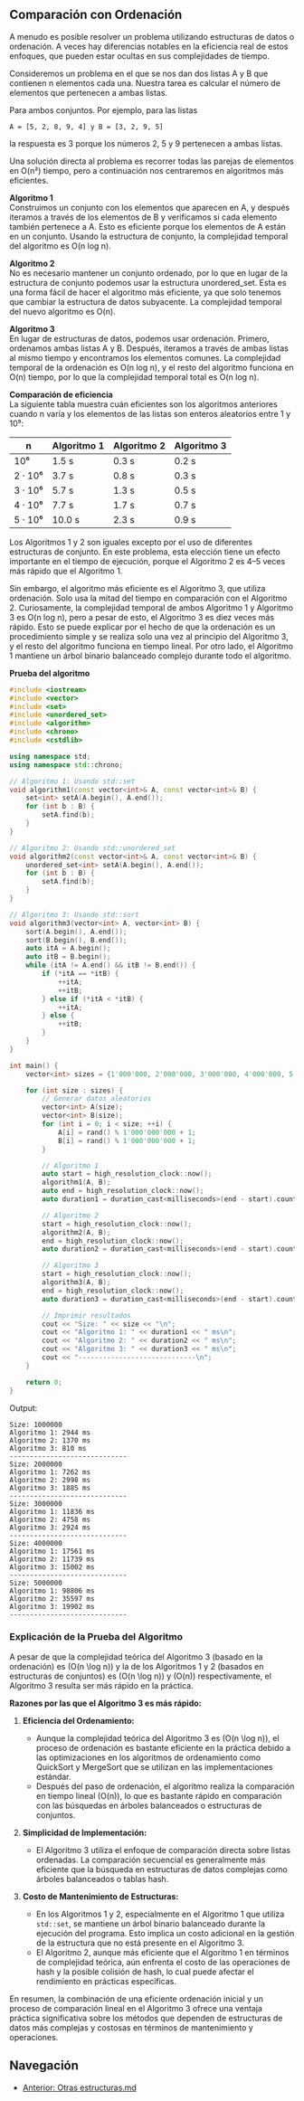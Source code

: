 ## Comparación con Ordenación

A menudo es posible resolver un problema utilizando estructuras de datos o ordenación. A veces hay diferencias notables en la eficiencia real de estos enfoques, que pueden estar ocultas en sus complejidades de tiempo.

Consideremos un problema en el que se nos dan dos listas A y B que contienen n elementos cada una. Nuestra tarea es calcular el número de elementos que pertenecen a ambas listas.

Para ambos conjuntos. Por ejemplo, para las listas
```code
A = [5, 2, 8, 9, 4] y B = [3, 2, 9, 5]
```
la respuesta es 3 porque los números 2, 5 y 9 pertenecen a ambas listas.

Una solución directa al problema es recorrer todas las parejas de elementos en O(n²) tiempo, pero a continuación nos centraremos en algoritmos más eficientes.

**Algoritmo 1**  
Construimos un conjunto con los elementos que aparecen en A, y después iteramos a través de los elementos de B y verificamos si cada elemento también pertenece a A. Esto es eficiente porque los elementos de A están en un conjunto. Usando la estructura de conjunto, la complejidad temporal del algoritmo es O(n log n).

**Algoritmo 2**  
No es necesario mantener un conjunto ordenado, por lo que en lugar de la estructura de conjunto podemos usar la estructura unordered_set. Esta es una forma fácil de hacer el algoritmo más eficiente, ya que solo tenemos que cambiar la estructura de datos subyacente. La complejidad temporal del nuevo algoritmo es O(n).

**Algoritmo 3**  
En lugar de estructuras de datos, podemos usar ordenación. Primero, ordenamos ambas listas A y B. Después, iteramos a través de ambas listas al mismo tiempo y encontramos los elementos comunes. La complejidad temporal de la ordenación es O(n log n), y el resto del algoritmo funciona en O(n) tiempo, por lo que la complejidad temporal total es O(n log n).

**Comparación de eficiencia**  
La siguiente tabla muestra cuán eficientes son los algoritmos anteriores cuando n varía y los elementos de las listas son enteros aleatorios entre 1 y 10⁹:

| n        | Algoritmo 1 | Algoritmo 2 | Algoritmo 3 |
|----------|-------------|-------------|-------------|
| 10⁶      | 1.5 s       | 0.3 s       | 0.2 s       |
| 2 · 10⁶  | 3.7 s       | 0.8 s       | 0.3 s       |
| 3 · 10⁶  | 5.7 s       | 1.3 s       | 0.5 s       |
| 4 · 10⁶  | 7.7 s       | 1.7 s       | 0.7 s       |
| 5 · 10⁶  | 10.0 s      | 2.3 s       | 0.9 s       |

Los Algoritmos 1 y 2 son iguales excepto por el uso de diferentes estructuras de conjunto. En este problema, esta elección tiene un efecto importante en el tiempo de ejecución, porque el Algoritmo 2 es 4–5 veces más rápido que el Algoritmo 1.

Sin embargo, el algoritmo más eficiente es el Algoritmo 3, que utiliza ordenación. Solo usa la mitad del tiempo en comparación con el Algoritmo 2. Curiosamente, la complejidad temporal de ambos Algoritmo 1 y Algoritmo 3 es O(n log n), pero a pesar de esto, el Algoritmo 3 es diez veces más rápido. Esto se puede explicar por el hecho de que la ordenación es un procedimiento simple y se realiza solo una vez al principio del Algoritmo 3, y el resto del algoritmo funciona en tiempo lineal. Por otro lado, el Algoritmo 1 mantiene un árbol binario balanceado complejo durante todo el algoritmo.

**Prueba del algoritmo**
```cpp
#include <iostream>
#include <vector>
#include <set>
#include <unordered_set>
#include <algorithm>
#include <chrono>
#include <cstdlib>

using namespace std;
using namespace std::chrono;

// Algoritmo 1: Usando std::set
void algorithm1(const vector<int>& A, const vector<int>& B) {
    set<int> setA(A.begin(), A.end());
    for (int b : B) {
        setA.find(b);
    }
}

// Algoritmo 2: Usando std::unordered_set
void algorithm2(const vector<int>& A, const vector<int>& B) {
    unordered_set<int> setA(A.begin(), A.end());
    for (int b : B) {
        setA.find(b);
    }
}

// Algoritmo 3: Usando std::sort
void algorithm3(vector<int> A, vector<int> B) {
    sort(A.begin(), A.end());
    sort(B.begin(), B.end());
    auto itA = A.begin();
    auto itB = B.begin();
    while (itA != A.end() && itB != B.end()) {
        if (*itA == *itB) {
            ++itA;
            ++itB;
        } else if (*itA < *itB) {
            ++itA;
        } else {
            ++itB;
        }
    }
}

int main() {
    vector<int> sizes = {1'000'000, 2'000'000, 3'000'000, 4'000'000, 5'000'000};

    for (int size : sizes) {
        // Generar datos aleatorios
        vector<int> A(size);
        vector<int> B(size);
        for (int i = 0; i < size; ++i) {
            A[i] = rand() % 1'000'000'000 + 1;
            B[i] = rand() % 1'000'000'000 + 1;
        }

        // Algoritmo 1
        auto start = high_resolution_clock::now();
        algorithm1(A, B);
        auto end = high_resolution_clock::now();
        auto duration1 = duration_cast<milliseconds>(end - start).count();

        // Algoritmo 2
        start = high_resolution_clock::now();
        algorithm2(A, B);
        end = high_resolution_clock::now();
        auto duration2 = duration_cast<milliseconds>(end - start).count();

        // Algoritmo 3
        start = high_resolution_clock::now();
        algorithm3(A, B);
        end = high_resolution_clock::now();
        auto duration3 = duration_cast<milliseconds>(end - start).count();

        // Imprimir resultados
        cout << "Size: " << size << "\n";
        cout << "Algoritmo 1: " << duration1 << " ms\n";
        cout << "Algoritmo 2: " << duration2 << " ms\n";
        cout << "Algoritmo 3: " << duration3 << " ms\n";
        cout << "-----------------------------\n";
    }

    return 0;
}
```
Output:
```code
Size: 1000000
Algoritmo 1: 2944 ms
Algoritmo 2: 1370 ms
Algoritmo 3: 810 ms
-----------------------------
Size: 2000000
Algoritmo 1: 7262 ms
Algoritmo 2: 2998 ms
Algoritmo 3: 1885 ms
-----------------------------
Size: 3000000
Algoritmo 1: 11836 ms
Algoritmo 2: 4758 ms
Algoritmo 3: 2924 ms
-----------------------------
Size: 4000000
Algoritmo 1: 17561 ms
Algoritmo 2: 11739 ms
Algoritmo 3: 15002 ms
-----------------------------
Size: 5000000
Algoritmo 1: 98806 ms
Algoritmo 2: 35597 ms
Algoritmo 3: 19902 ms
-----------------------------
```

### Explicación de la Prueba del Algoritmo

A pesar de que la complejidad teórica del Algoritmo 3 (basado en la ordenación) es \(O(n \log n)\) y la de los Algoritmos 1 y 2 (basados en estructuras de conjuntos) es \(O(n \log n)\) y \(O(n)\) respectivamente, el Algoritmo 3 resulta ser más rápido en la práctica. 

**Razones por las que el Algoritmo 3 es más rápido:**

1. **Eficiencia del Ordenamiento:**
   - Aunque la complejidad teórica del Algoritmo 3 es \(O(n \log n)\), el proceso de ordenación es bastante eficiente en la práctica debido a las optimizaciones en los algoritmos de ordenamiento como QuickSort y MergeSort que se utilizan en las implementaciones estándar.
   - Después del paso de ordenación, el algoritmo realiza la comparación en tiempo lineal \(O(n)\), lo que es bastante rápido en comparación con las búsquedas en árboles balanceados o estructuras de conjuntos.

2. **Simplicidad de Implementación:**
   - El Algoritmo 3 utiliza el enfoque de comparación directa sobre listas ordenadas. La comparación secuencial es generalmente más eficiente que la búsqueda en estructuras de datos complejas como árboles balanceados o tablas hash.

3. **Costo de Mantenimiento de Estructuras:**
   - En los Algoritmos 1 y 2, especialmente en el Algoritmo 1 que utiliza `std::set`, se mantiene un árbol binario balanceado durante la ejecución del programa. Esto implica un costo adicional en la gestión de la estructura que no está presente en el Algoritmo 3.
   - El Algoritmo 2, aunque más eficiente que el Algoritmo 1 en términos de complejidad teórica, aún enfrenta el costo de las operaciones de hash y la posible colisión de hash, lo cual puede afectar el rendimiento en prácticas específicas.

En resumen, la combinación de una eficiente ordenación inicial y un proceso de comparación lineal en el Algoritmo 3 ofrece una ventaja práctica significativa sobre los métodos que dependen de estructuras de datos más complejas y costosas en términos de mantenimiento y operaciones.


## Navegación
- [Anterior: Otras estructuras.md](./Otras%20estructuras.md)
